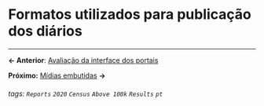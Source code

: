 # Formatos utilizados para publicação dos diários

---

**← Anterior**: <a href="https://hackmd.io/@querido-diario/report-census-qd-2020-ux-pt" target="_self">Avaliação da interface dos portais</a>

**Próximo:** <a href="https://hackmd.io/@querido-diario/report-census-qd-2020-embeds-pt" target="_self">Mídias embutidas</a> **→**

###### tags: `Reports` `2020` `Census` `Above 100k` `Results` `pt`